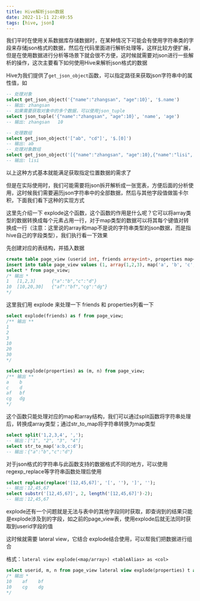 ```yaml
---
title: Hive解析json数据
date: 2022-11-11 22:49:55
tags: [hive, json]
---
```


我们平时在使用关系数据库存储数据时，在某种情况下可能会有使用字符串类的字段来存储json格式的数据，然后在代码里面进行解析处理等，这样比较方便扩展，但是在使用数据进行分析等场景下就会很不方便，这时候就需要对json进行一些解析的操作，这次主要看下如何使用Hive来解析json格式的数据

<!-- more -->

Hive为我们提供了`get_json_object`函数，可以指定路径来获取json字符串中的属性值，如

```sql
-- 处理对象
select get_json_object('{"name":"zhangsan", "age":10}', '$.name')
-- 输出: zhangsan
-- 如果需要获取对象中的多个数据，可以使用json_tuple
select json_tuple('{"name":"zhangsan", "age":10}', 'name', 'age')
-- 输出: zhangsan   10

-- 处理数组
select get_json_object('["ab", "cd"]', '$.[0]')
-- 输出: ab
-- 处理对象数组
select get_json_object('[{"name":"zhangsan", "age":10},{"name":"lisi", "age":15}]', '$.[1].name')
-- 输出: lisi
```

以上这种方式基本就能满足获取指定位置数据的需求了

但是在实际使用时，我们可能需要将json拆开解析成一张宽表，方便后面的分析使用，这时候我们需要遍历json字符串中的全部数据，然后与其他字段值做笛卡尔积，下面我们看下这种的实现方式

这里先介绍一下 explode这个函数，这个函数的作用是什么呢？它可以将array类型的数据转换成每个元素占用一行，对于map类型的数据可以将其每个键值对转换成一行（注意：这里说的array和map不是说的字符串类型的json数据，而是指hive自己的字段类型），我们执行看一下效果

先创建对应的表结构，并插入数据

```sql
create table page_view (userid int, friends array<int>, properties map<string, string>);
insert into table page_view values (1, array(1,2,3), map('a', 'b', 'c', 'd')),  (10, array(10,20,30), map('af', 'bf', 'cg', 'dg'));
select * from page_view;
/* 输出 *
1   [1,2,3]      {"a":"b","c":"d"}
10  [10,20,30]   {"af":"bf","cg":"dg"}
*/
```

这里我们用 explode 来处理一下 friends 和 properties列看一下

```sql
select explode(friends) as f from page_view;
/** 输出 **
1
2
3
10
20
30
*/

select explode(properties) as (m, n) from page_view;
/** 输出 **
a    b
c    d
af   bf
cg   dg
*/
```

这个函数只能处理对应的map和array结构，我们可以通过split函数将字符串处理后，转换成array类型；通过str_to_map将字符串转换为map类型

```sql
select split('1,2,3,4', ',');
-- 输出：["1", "2", "3", "4"]
select str_to_map('a:b,c:d');
-- 输出：{"a":"b","c":"d"}
```

对于json格式的字符串与此函数支持的数据格式不同的地方，可以使用regexp_replace等字符串函数处理后使用

```sql
select replace(replace('[12,45,67]', '[', ''), ']', '');
-- 输出：12,45,67
select substr('[12,45,67]', 2, length('[12,45,67]')-2);
-- 输出：12,45,67

```

explode还有一个问题就是无法与表中的其他字段同时获取，即查询到的结果只能是explode涉及到的字段，如之前的page_view表，使用explode后就无法同时获取到userid字段的值

这时候就需要 lateral view，它结合 explode结合使用，可以帮我们把数据进行组合

格式：`lateral view explode(<map/array>) <tableAlias> as <col>`

```sql
select userid, m, n from page_view lateral view explode(properties) t as m, n where userid = 10;
/* 输出 *
10    af    bf
10    cg    dg
*/
```







